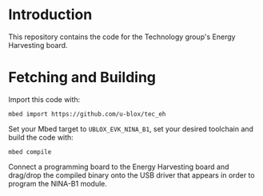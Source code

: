 # Introduction
This repository contains the code for the Technology group's Energy Harvesting board.

# Fetching and Building
Import this code with:

`mbed import https://github.com/u-blox/tec_eh`

Set your Mbed target to `UBLOX_EVK_NINA_B1`, set your desired toolchain and build the code with:

`mbed compile`

Connect a programming board to the Energy Harvesting board and drag/drop the compiled binary onto the USB driver that appears in order to program the NINA-B1 module.